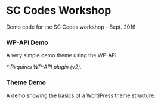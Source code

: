 # SC Codes Workshop

Demo code for the SC Codes workshop - Sept. 2016


### WP-API Demo

A very simple demo theme using the WP-API.

_* Requires WP-API plugin (v2)._


### Theme Demo

A demo showing the basics of a WordPress theme structure.
